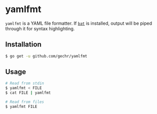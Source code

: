 # yamlfmt

`yamlfmt` is a YAML file formatter. If [`bat`](https://github.com/sharkdp/bat) is installed, output will be piped through it for syntax highlighting.

## Installation

```sh
$ go get -u github.com/gechr/yamlfmt
```

## Usage

```sh
# Read from stdin
$ yamlfmt < FILE
$ cat FILE | yamlfmt

# Read from files
$ yamlfmt FILE
```
